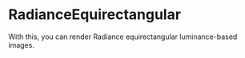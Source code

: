 # RadianceEquirectangular
With this, you can render Radiance equirectangular luminance-based images.
